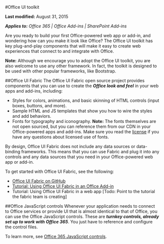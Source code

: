 #Office UI toolkit

**Last modified:** August 31, 2015

***Applies to:** Office 365 | Office Add-ins | SharePoint Add-ins*


Are you ready to build your first Office-powered web app or add-in, and wondering how can you make it look like Office? The Office UI toolkit has key plug-and-play components that will make it easy to create web experiences that connect to and integrate with Office. 

**Note:** Although we encourage you to adopt the Office UI toolkit, you are also welcome to use any other framework. In fact, the toolkit is designed to be used with other popular frameworks, like Bootstrap.  

##Office UI Fabric
The Office UI Fabric open source project provides components that you can use to create the ***Office look and feel*** in your  web apps and add-ins, including:

- Styles for colors, animations, and basic skinning of HTML controls (input boxes, buttons, and more).
- Sample HTML and JS templates that show you how to wire the styles and add behaviors.
- Fonts for typography and iconography. 
	**Note:** The fonts themselves are not open sourced, but you can reference them from our CDN in your Office-powered apps and add-ins. Make sure you read the [license](http://pointtofontslicense) if you have any questions about licensed use of fonts. 

By design, Office UI Fabric does not include any data sources or data-binding frameworks. This means that you can use Fabric and plug it into any controls and any data sources that you need in your Office-powered web app or add-in. 

To get started with Office UI Fabric, see the following:

- [Office UI Fabric on GitHub](https://github.com/OfficeDev/office-UI-Fabric)
- [Tutorial: Using Office UI Fabric in an Office Add-in](tutorials/AddinFabricTutorial.md)
- Tutorial: Using Office UI Fabric in a web app  [Todo: Point to the tutorial the fabric team is creating]

##Office JavaScript controls
Whenever your application needs to connect to Office services or provide UI that is almost identical to that of Office, you can use the Office JavaScript controls. These are ***turnkey controls, already set up to work with Office 365***. You just have to reference and configure the control files. 

To learn more, see [Office 365 JavaScript controls](https://msdn.microsoft.com/en-us/office/office365/howto/javascript-controls). 